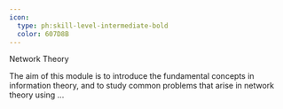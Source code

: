 ```yaml
---
icon:
  type: ph:skill-level-intermediate-bold
  color: 607D8B
---
```

Network Theory

The aim of this module is to introduce the fundamental concepts in information theory, and to study common problems that arise in network theory using ... 
